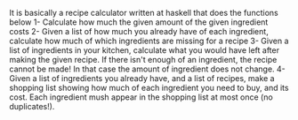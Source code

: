 It is basically a recipe calculator written at haskell that does the functions below
1- Calculate how much the given amount of the given ingredient costs
2- Given a list of how much you already have of each ingredient, calculate how much of which ingredients are missing for a recipe
3- Given a list of ingredients in your kitchen, calculate what you would have left after making the given recipe. 
   If there isn't enough of an ingredient, the recipe cannot be made! In that case the amount of ingredient does not change.
4- Given a list of ingredients you already have, and a list of recipes, make a shopping list showing how much of each ingredient you need to buy, and its cost. 
   Each ingredient mush appear in the shopping list at most once (no duplicates!).
